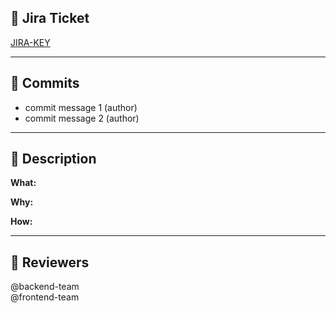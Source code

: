 ## 🧩 Jira Ticket

[JIRA-KEY](https://yourdomain.atlassian.net/browse/ABC-123)

---

## 📜 Commits

<!-- List the commits relevant to this PR -->
- commit message 1 (author)
- commit message 2 (author)

---

## 🧠 Description

**What:**  
<!-- What is being changed? -->

**Why:**  
<!-- Why is the change needed? -->

**How:**  
<!-- How does this solve the problem? -->

---

## 👀 Reviewers

@backend-team  
@frontend-team  
<!-- Or specific usernames -->
